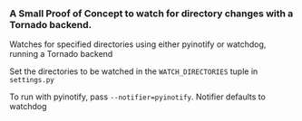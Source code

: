 ### A Small Proof of Concept to watch for directory changes with a Tornado backend.

Watches for specified directories using either pyinotify or watchdog, running a Tornado backend

Set the directories to be watched in the `WATCH_DIRECTORIES` tuple in `settings.py`

To run with pyinotify, pass `--notifier=pyinotify`. Notifier defaults to watchdog
